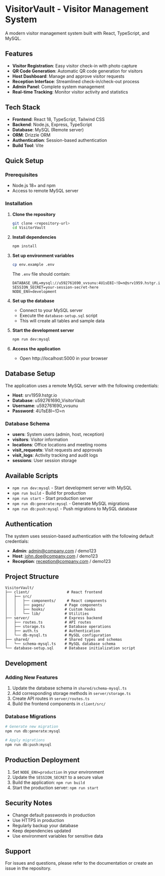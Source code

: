 # VisitorVault - Visitor Management System

A modern visitor management system built with React, TypeScript, and MySQL.

## Features

- **Visitor Registration**: Easy visitor check-in with photo capture
- **QR Code Generation**: Automatic QR code generation for visitors
- **Host Dashboard**: Manage and approve visitor requests
- **Reception Interface**: Streamlined check-in/check-out process
- **Admin Panel**: Complete system management
- **Real-time Tracking**: Monitor visitor activity and statistics

## Tech Stack

- **Frontend**: React 18, TypeScript, Tailwind CSS
- **Backend**: Node.js, Express, TypeScript
- **Database**: MySQL (Remote server)
- **ORM**: Drizzle ORM
- **Authentication**: Session-based authentication
- **Build Tool**: Vite

## Quick Setup

### Prerequisites

- Node.js 18+ and npm
- Access to remote MySQL server

### Installation

1. **Clone the repository**
   ```bash
   git clone <repository-url>
   cd VisitorVault
   ```

2. **Install dependencies**
   ```bash
   npm install
   ```

3. **Set up environment variables**
   ```bash
   cp env.example .env
   ```
   
   The `.env` file should contain:
   ```env
   DATABASE_URL=mysql://u592761690_vvsunu:4U1sE8I~!D=n@srv1959.hstgr.io:3306/u592761690_VisitorVault
   SESSION_SECRET=your-session-secret-here
   NODE_ENV=development
   ```

4. **Set up the database**
   - Connect to your MySQL server
   - Execute the `database-setup.sql` script
   - This will create all tables and sample data

5. **Start the development server**
   ```bash
   npm run dev:mysql
   ```

6. **Access the application**
   - Open http://localhost:5000 in your browser

## Database Setup

The application uses a remote MySQL server with the following credentials:

- **Host**: srv1959.hstgr.io
- **Database**: u592761690_VisitorVault
- **Username**: u592761690_vvsunu
- **Password**: 4U1sE8I~!D=n

### Database Schema

- **users**: System users (admin, host, reception)
- **visitors**: Visitor information
- **locations**: Office locations and meeting rooms
- **visit_requests**: Visit requests and approvals
- **visit_logs**: Activity tracking and audit logs
- **sessions**: User session storage

## Available Scripts

- `npm run dev:mysql` - Start development server with MySQL
- `npm run build` - Build for production
- `npm run start` - Start production server
- `npm run db:generate:mysql` - Generate MySQL migrations
- `npm run db:push:mysql` - Push migrations to MySQL database

## Authentication

The system uses session-based authentication with the following default credentials:

- **Admin**: admin@company.com / demo123
- **Host**: john.doe@company.com / demo123
- **Reception**: reception@company.com / demo123

## Project Structure

```
VisitorVault/
├── client/                 # React frontend
│   ├── src/
│   │   ├── components/     # React components
│   │   ├── pages/         # Page components
│   │   ├── hooks/         # Custom hooks
│   │   └── lib/           # Utilities
├── server/                # Express backend
│   ├── routes.ts          # API routes
│   ├── storage.ts         # Database operations
│   ├── auth.ts            # Authentication
│   └── db-mysql.ts        # MySQL configuration
├── shared/                # Shared types and schemas
│   └── schema-mysql.ts    # MySQL database schema
└── database-setup.sql     # Database initialization script
```

## Development

### Adding New Features

1. Update the database schema in `shared/schema-mysql.ts`
2. Add corresponding storage methods in `server/storage.ts`
3. Create API routes in `server/routes.ts`
4. Build the frontend components in `client/src/`

### Database Migrations

```bash
# Generate new migration
npm run db:generate:mysql

# Apply migrations
npm run db:push:mysql
```

## Production Deployment

1. Set `NODE_ENV=production` in your environment
2. Update the `SESSION_SECRET` to a secure value
3. Build the application: `npm run build`
4. Start the production server: `npm run start`

## Security Notes

- Change default passwords in production
- Use HTTPS in production
- Regularly backup your database
- Keep dependencies updated
- Use environment variables for sensitive data

## Support

For issues and questions, please refer to the documentation or create an issue in the repository. 